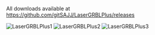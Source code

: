 
All downloads available at https://github.com/gitSAJJ/LaserGRBLPlus/releases

![LaserGRBLPlus1](https://user-images.githubusercontent.com/11659284/202901316-e564a9c5-086b-4fc2-ba7b-2a9a06362704.PNG)
![LaserGRBLPlus2](https://user-images.githubusercontent.com/11659284/202901324-9644956b-71d3-4c56-9441-c3448e874d5c.PNG)
![LaserGRBLPlus3](https://user-images.githubusercontent.com/11659284/202901325-5dbc3c16-a8d9-4e4d-8cfc-731c95ae8f18.PNG)
